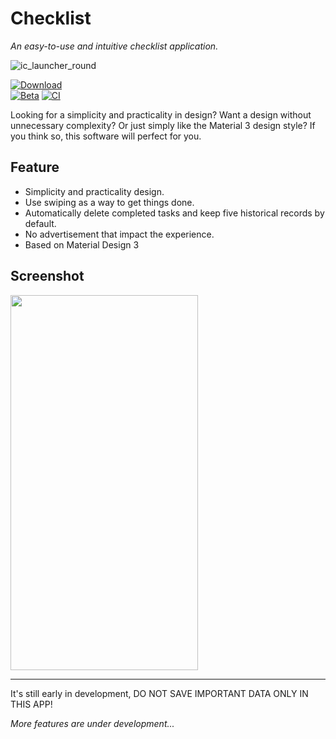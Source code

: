 # Checklist

*An easy-to-use and intuitive checklist application.*

![ic_launcher_round](https://github.com/Z-Siqi/Checklist/assets/77391690/e2fa56f6-a865-430d-ae71-10c5c6796211)

[![Download](https://img.shields.io/github/v/tag/Z-Siqi/Checklist?label=Release&color=green)](https://github.com/Z-Siqi/Checklist/releases)
</br>
[![Beta](https://img.shields.io/badge/Download-blue?label=Beta)](https://github.com/Z-Siqi/Checklist/raw/master/app/release/app-release.apk)
[![CI](https://img.shields.io/github/actions/workflow/status/Z-Siqi/Checklist/android.yml?logoColor=sienna&label=CI%20builds&labelColor=sienna&color=seagreen)](https://github.com/Z-Siqi/Checklist/actions/workflows/android.yml)

Looking for a simplicity and practicality in design? Want a design without unnecessary complexity? Or just simply like the Material 3 design style? If you think so, this software will perfect for you.

## Feature
* Simplicity and practicality design.
* Use swiping as a way to get things done.
* Automatically delete completed tasks and keep five historical records by default.
* No advertisement that impact the experience.
* Based on Material Design 3

## Screenshot
<img src="https://github.com/Z-Siqi/Checklist/assets/77391690/eece4b76-50bb-4a65-b346-e080bdaae539" width="300" height="600">

***

It's still early in development, DO NOT SAVE IMPORTANT DATA ONLY IN THIS APP!

*More features are under development...*
